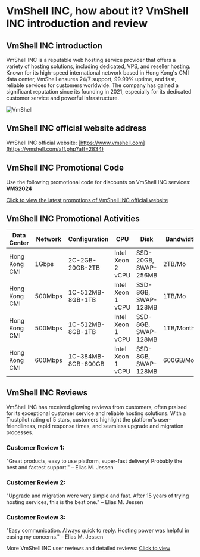 # VmShell INC, how about it? VmShell INC introduction and review

## VmShell INC introduction
VmShell INC is a reputable web hosting service provider that offers a variety of hosting solutions, including dedicated, VPS, and reseller hosting. Known for its high-speed international network based in Hong Kong's CMI data center, VmShell ensures 24/7 support, 99.99% uptime, and fast, reliable services for customers worldwide. The company has gained a significant reputation since its founding in 2021, especially for its dedicated customer service and powerful infrastructure.

![VmShell](https://github.com/user-attachments/assets/7503a4c3-2cfe-4882-93b1-f508fc204a0c)

## VmShell INC official website address
VmShell INC official website: [https://www.vmshell.com](https://vmshell.com/aff.php?aff=2834)

## VmShell INC Promotional Code
Use the following promotional code for discounts on VmShell INC services: **VMS2024**

[Click to view the latest promotions of VmShell INC official website](https://vmshell.com/aff.php?aff=2834)

## VmShell INC Promotional Activities

| Data Center | Network | Configuration | CPU | Disk | Bandwidth | IP | Pricing | Link to Purchase |
|-------------|---------|----------------|-----|------|-----------|----|---------|------------------|
| Hong Kong CMI | 1Gbps | 2C-2GB-20GB-2TB | Intel Xeon 2 vCPU | SSD-20GB, SWAP-256MB | 2TB/Mo | 1 * Dedicated HK IP | $23.00/mo | [Order Now](https://vmshell.com/aff.php?aff=2834) |
| Hong Kong CMI | 500Mbps | 1C-512MB-8GB-1TB | Intel Xeon 1 vCPU | SSD-8GB, SWAP-128MB | 1TB/Mo | 1 * Dedicated MO IP | $7.00/mo | [Order Now](https://vmshell.com/aff.php?aff=2834) |
| Hong Kong CMI | 500Mbps | 1C-512MB-8GB-1TB | Intel Xeon 1 vCPU | SSD-8GB, SWAP-128MB | 1TB/Monthly | 1 * Dedicated USA IP | $10.00/mo | [Order Now](https://vmshell.com/aff.php?aff=2834) |
| Hong Kong CMI | 600Mbps | 1C-384MB-8GB-600GB | Intel Xeon 1 vCPU | SSD-8GB, SWAP-128MB | 600GB/Mo | 1 * Dedicated HK IP | $8.00/mo | [Order Now](https://vmshell.com/aff.php?aff=2834) |

## VmShell INC Reviews
VmShell INC has received glowing reviews from customers, often praised for its exceptional customer service and reliable hosting solutions. With a Trustpilot rating of 5 stars, customers highlight the platform's user-friendliness, rapid response times, and seamless upgrade and migration processes. 

### Customer Review 1:
"Great products, easy to use platform, super-fast delivery! Probably the best and fastest support." – Elias M. Jessen

### Customer Review 2:
"Upgrade and migration were very simple and fast. After 15 years of trying hosting services, this is the best one." – Elias M. Jessen

### Customer Review 3:
"Easy communication. Always quick to reply. Hosting power was helpful in easing my concerns." – Elias M. Jessen

More VmShell INC user reviews and detailed reviews: [Click to view](https://vmshell.com/aff.php?aff=2834)
